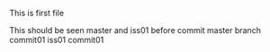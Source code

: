 This is first file

This should be seen master and iss01 before commit
master branch commit01
iss01 commit01
